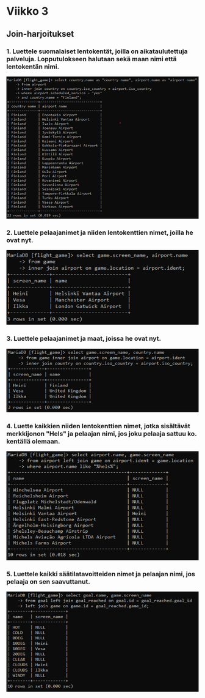 # Viikko 3

## Join-harjoitukset

### 1. Luettele suomalaiset lentokentät, joilla on aikataulutettuja palveluja. Lopputulokseen halutaan sekä maan nimi että lentokentän nimi.

![](kuvat/viikko3/join/1.png)

### 2. Luettele pelaajanimet ja niiden lentokenttien nimet, joilla he ovat nyt.

![](kuvat/viikko3/join/2.png)

### 3. Luettele pelaajanimet ja maat, joissa he ovat nyt.

![](kuvat/viikko3/join/3.png)

### 4. Luette kaikkien niiden lentokenttien nimet, jotka sisältävät merkkijonon "Hels" ja pelaajan nimi, jos joku pelaaja sattuu ko. kentällä olemaan.

![](kuvat/viikko3/join/4.png)

### 5. Luettele kaikki säätilatavoitteiden nimet ja pelaajan nimi, jos pelaaja on sen saavuttanut.

![](kuvat/viikko3/join/5.png)